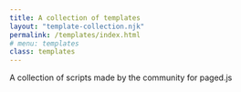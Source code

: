 ```yaml
---
title: A collection of templates
layout: "template-collection.njk"
permalink: /templates/index.html
# menu: templates
class: templates
---
```


A collection of scripts made by the community for paged.js


